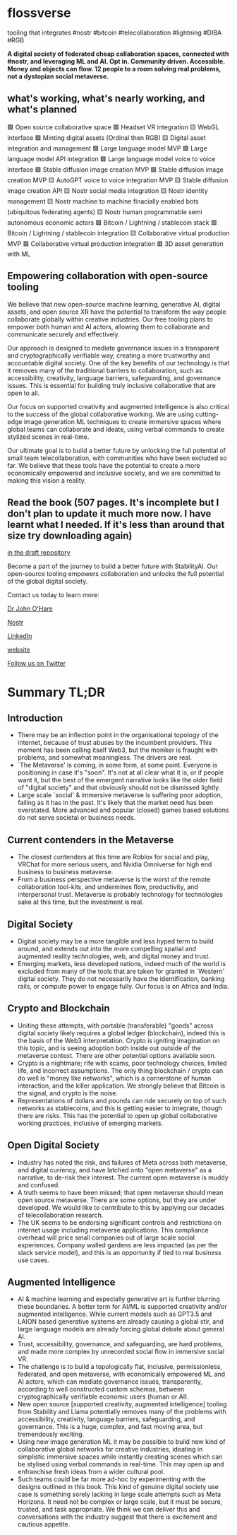# flossverse 
tooling that integrates #nostr #bitcoin #telecollaboration #lightning #DIBA #RGB

**A digital society of federated cheap collaboration spaces, connected with #nostr, and leveraging ML and AI. Opt in. Community driven. Accessible. Money and objects can flow. 12 people to a room solving real problems, not a dystopian social metaverse.**

## what's working, what's nearly working, and what's planned
🟩 Open source collaborative space
🟩 Headset VR integration
🟨 WebGL interface
🟩 Minting digital assets (Ordinal then RGB)
🟨 Digital asset integration and management
🟩 Large language model MVP
🟩 Large language model API integration
🟩 Large language model voice to voice interface
🟩 Stable diffusion image creation MVP
🟩 Stable diffusion image creation MVP
🟨 AutoGPT voice to voice integration MVP
🟨 Stable diffusion image creation API
🟨 Nostr social media integration
🟨 Nostr identity management
🟨 Nostr machine to machine finacially enabled bots (ubiquitous federating agents)
🟨 Nostr human programmable semi autonomous economic actors
🟩 Bitcoin / Lightning / stablecoin stack
🟥 Bitcoin / Lightning / stablecoin integration
🟨 Collaborative virtual production MVP
🟥 Collaborative virtual production integration
🟥 3D asset generation with ML

## Empowering collaboration with open-source tooling

We believe that new open-source machine learning, generative AI, digital assets, and open source XR have the potential to transform the way people collaborate globally within creative industries. Our free tooling plans to empower both human and AI actors, allowing them to collaborate and communicate securely and effectively.

Our approach is designed to mediate governance issues in a transparent and cryptographically verifiable way, creating a more trustworthy and accountable digital society. One of the key benefits of our technology is that it removes many of the traditional barriers to collaboration, such as accessibility, creativity, language barriers, safeguarding, and governance issues. This is essential for building truly inclusive collaborative that are open to all.

Our focus on supported creativity and augmented intelligence is also critical to the success of the global collaborative working. We are using cutting-edge image generation ML techniques to create immersive spaces where global teams can collaborate and ideate, using verbal commands to create stylized scenes in real-time.

Our ultimate goal is to build a better future by unlocking the full potential of small team telecollaboration, with communities who have been excluded so far. We believe that these tools have the potential to create a more economically empowered and inclusive society, and we are committed to making this vision a reality. 

## Read the book (507 pages. It's incomplete but I don't plan to update it much more now. I have learnt what I needed. If it's less than around that size try downloading again)
[in the draft repository](https://github.com/jjohare/DigiSocConvergence/blob/main/Book/DigiSocConvergence.pdf)

Become a part of the journey to build a better future with StabilityAI. Our open-source tooling empowers collaboration and unlocks the full potential of the global digital society. 

Contact us today to learn more: 

[Dr John O'Hare](mailto:flosservse@xrsystems.uk)

[Nostr](https://snort.social/p/npub1hl8jp4rj7ra3gweredd787s2qsx5y9mtw8mnegnj76gjk8tz53fqdcraa9)

[LinkedIn](https://www.linkedin.com/company/flossverse/?)

[website](https://github.com/flossverse)

[Follow us on Twitter](https://twitter.com/flossverse)

# Summary TL;DR
## Introduction
- There may be an inflection point in the organisational topology of the internet, because of trust abuses by the incumbent providers. This moment has been calling itself Web3, but the moniker is fraught with problems, and somewhat meaningless. The drivers are real.
- `The Metaverse' is coming, in some form, at some point. Everyone is positioning in case it's "soon". It's not at all clear what it is, or if people want it, but the best of the emergent narrative looks like the older field of "digital society" and that obviously should not be dismissed lightly.
- Large scale `social' & immersive metaverse is suffering poor adoption, failing as it has in the past. It's likely that the market need has been overstated. More advanced and popular (closed) games based solutions do not serve societal or business needs.

## Current contenders in the Metaverse
- The closest contenders at this time are Roblox for social and play, VRChat for more serious users, and Nvidia Omniverse for high end business to business metaverse.
- From a business perspective metaverse is the worst of the remote collaboration tool-kits, and undermines flow, productivity, and interpersonal trust. Metaverse is probably technology for technologies sake at this time, but the investment is real. 

## Digital Society
- Digital society may be a more tangible and less hyped term to build around, and extends out into the more compelling spatial and augmented reality technologies, web, and digital money and trust.
- Emerging markets, less developed nations, indeed much of the world is excluded from many of the tools that are taken for granted in `Western' digital society. They do not necessarily have the identification, banking rails, or compute power to engage fully. Our focus is on Africa and India.

## Crypto and Blockchain
- Uniting these attempts, with portable (transferable) "goods" across digital society likely requires a global ledger (blockchain), indeed this is the basis of the Web3 interpretation. Crypto is igniting imagination on this topic, and is seeing adoption both inside out outside of the metaverse context. There are other potential options available soon.
- Crypto is a nightmare; rife with scams, poor technology choices, limited life, and incorrect assumptions. The only thing blockchain / crypto can do well is "money like networks", which is a cornerstone of human interaction, and the killer application. We strongly believe that Bitcoin is the signal, and crypto is the noise.
- Representations of dollars and pounds can ride securely on top of such networks as stablecoins, and this is getting easier to integrate, though there are risks. This has the potential to open up global collaborative working practices, inclusive of emerging markets.

## Open Digital Society
- Industry has noted the risk, and failures of Meta across both metaverse, and digital currency, and have latched onto "open metaverse" as a narrative, to de-risk their interest. The current open metaverse is muddy and confused. 
- A truth seems to have been missed; that open metaverse should mean open source metaverse. There are some options, but they are under developed. We would like to contribute to this by applying our decades of telecollaboration research. 
- The UK seems to be endorsing significant controls and restrictions on internet usage including metaverse applications. This compliance overhead will price small companies out of large scale social experiences. Company walled gardens are less impacted (as per the slack service model), and this is an opportunity if tied to real business use cases.

## Augmented Intelligence
- AI & machine learning and especially generative art is further blurring these boundaries. A better term for AI/ML is supported creativity and/or augmented intelligence. While current models such as GPT3.5 and LAION based generative systems are already causing a global stir, and large language models are already forcing global debate about general AI.
- Trust, accessibility, governance, and safeguarding, are hard problems, and made more complex by unrecorded social flow in immersive social VR.
- The challenge is to build a topologically flat, inclusive, permissionless, federated, and open metaverse, with economically empowered ML and AI actors, which can mediate governance issues, transparently, according to well constructed custom schemas, between cryptographically verifiable economic users (human or AI).
- New open source [supported creativity, augmented intelligence] tooling from Stability and Llama potentially removes many of the problems with accessibility, creativity, language barriers, safeguarding, and governance. This is a huge, complex, and fast moving area, but tremendously exciting. 
- Using new image generation ML it may be possible to build new kind of collaborative global networks for creative industries, ideating in simplistic immersive spaces while instantly creating scenes which can be stylised using verbal commands in real-time. This may open up and enfranchise fresh ideas from a wider cultural pool.
- Such teams could be far more ad-hoc by experimenting with the designs outlined in this book. This kind of genuine digital society use case is something sorely lacking in large scale attempts such as Meta Horizons. It need not be complex or large scale, but it must be secure, trusted, and task appropriate. We think we can deliver this and conversations with the industry suggest that there is excitement and cautious appetite.


